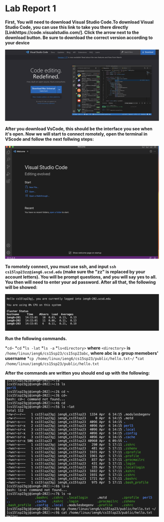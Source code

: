 
# Lab Report 1

**First, You will need to download Visual Studio Code.To download Visual Studio Code, you can use this link to take you there directly [Linkhttps://code.visualstudio.com/]. Click the arrow next to the download button. Be sure to download the correct version according to your device**

![Image](Download.png)


**After you download VsCode, this should be the interface you see when it's open. Now we will start to connect romotely, open the terminal in VScode and follow the next follwing steps:**


![Image](VsCode.png)


**To romotely connect, you must use ssh, and input `ssh cs15lsp23zz@ieng6.ucsd.edu` (make sure the "zz" is replaced by your account letters). You will be prompt questions, and you will say yes to all. You then will need to enter your ad password. After all that, the following will be showed:**

![Image](Login.png)


**Run the following commands.**

*`cd~`
*`cd`
*`ls -lat`
*`ls -a`
*`ls<directory>` **where** `<directory>` **is** `/home/linux/ieng6/cs15sp23/cs15sp23abc`, **where abc is a group memebers' username**
*`cp /home/linux/ieng6/cs15sp23/public/hello.txt~/`
*`cat /home/linux/ieng6/cs15sp23/public/hello.txt`


**After the commands are written you should end up with the following:**

![Image](Commands.png)
